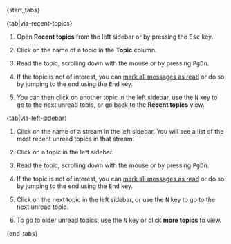 {start_tabs}

{tab|via-recent-topics}

1. Open **Recent topics** from the left sidebar or by pressing the
   <kbd>Esc</kbd> key.

1. Click on the name of a topic in the **Topic** column.

1. Read the topic, scrolling down with the mouse or by pressing
   <kbd>PgDn</kbd>.

1. If the topic is not of interest, you can
   [mark all messages as read](/help/marking-messages-as-read) or
   do so by jumping to the end using the <kbd>End</kbd> key.

1. You can then click on another topic in the left sidebar, use the
   <kbd>N</kbd> key to go to the next unread topic, or go back to the
   **Recent topics** view.

{tab|via-left-sidebar}

1. Click on the name of a stream in the left sidebar. You will see a
   list of the most recent unread topics in that stream.

1. Click on a topic in the left sidebar.

1. Read the topic, scrolling down with the mouse or by pressing
   <kbd>PgDn</kbd>.

1. If the topic is not of interest, you can
   [mark all messages as read](/help/marking-messages-as-read) or do
   so by jumping to the end using the <kbd>End</kbd> key.

1. Click on the next topic in the left sidebar, or use the <kbd>N</kbd>
   key to go to the next unread topic.

1. To go to older unread topics, use the <kbd>N</kbd> key or click
   **more topics** to view.

{end_tabs}
